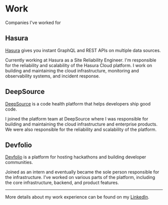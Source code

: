 # Work

Companies I've worked for

## Hasura

[Hasura](https://hasura.io) gives you instant GraphQL and REST APIs on multiple data sources.

Currently working at Hasura as a Site Reliability Engineer. I'm responsible for the reliability and scalability of the Hasura Cloud platform. I work on building and maintaining the cloud infrastructure, monitoring and observability systems, and incident response.


## DeepSource

[DeepSource](https://deepsource.io) is a code health platform that helps developers ship good code.

I joined the platform team at DeepSource where I was responsible for building and maintaining the cloud infrastructure and enterprise products. We were also responsible for the reliability and scalability of the platform.

## Devfolio

[Devfolio](https://devfolio.co) is a platform for hosting hackathons and building developer communities.

Joined as an intern and eventually became the sole person responsible for the infrastructure. I’ve worked on various parts of the platform, including the core infrastructure, backend, and product features.


---
More details about my work experience can be found on my [LinkedIn](https://www.linkedin.com/in/rohankmr414/).

